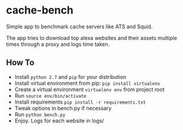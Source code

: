 # cache-bench
Simple app to benchmark cache servers like ATS and Squid.

The app tries to download top alexa websites and their assets multiple times through a proxy and logs time taken.

## How To

- Install `python 2.7` and `pip` for your distribution
- Install virtual environment from pip: `pip install virtualenv`
- Create a virtual environment `virtualenv env` from project root
- Run `source env/bin/activate`
- Install requirements `pip install -r requirements.txt`
- Tweak options in bench.py if necessary
- Run `python bench.py`
- Enjoy. Logs for each website in logs/
